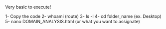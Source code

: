 Very basic to execute!

1- Copy the code
2- whoami (route)
3- ls -l 
4- cd folder_name (ex. Desktop)
5- nano DOMAIN_ANALYSIS.html (or what you want to assignate)
